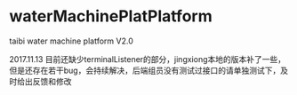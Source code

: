 # waterMachinePlatPlatform
taibi water machine platform V2.0

2017.11.13 目前还缺少terminalListener的部分，jingxiong本地的版本补了一些，但是还存在若干bug，会持续解决，后端组员没有测试过接口的请单独测试下，及时给出反馈和修改